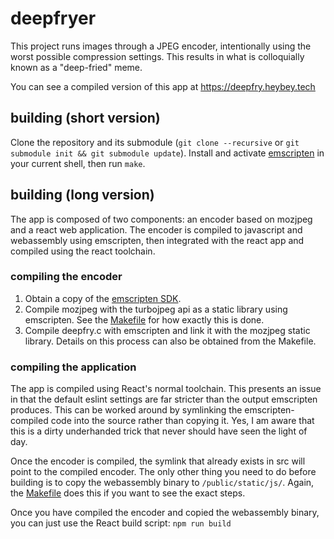 # deepfryer

This project runs images through a JPEG encoder, intentionally using the worst
possible compression settings. This results in what is colloquially known as a
"deep-fried" meme.

You can see a compiled version of this app at https://deepfry.heybey.tech

## building (short version)

Clone the repository and its submodule (`git clone --recursive` or `git
submodule init && git submodule update`). Install and activate
[emscripten][emscripten] in your current shell, then run `make`.

## building (long version)

The app is composed of two components: an encoder based on mozjpeg and a react
web application. The encoder is compiled to javascript and webassembly using
emscripten, then integrated with the react app and compiled using the react
toolchain.

### compiling the encoder

1. Obtain a copy of the [emscripten SDK][emscripten].
2. Compile mozjpeg with the turbojpeg api as a static library using
   emscripten. See the [Makefile](./encoder/Makefile) for how exactly this is
   done.
3. Compile deepfry.c with emscripten and link it with the mozjpeg static
   library. Details on this process can also be obtained from the Makefile.

### compiling the application

The app is compiled using React's normal toolchain. This presents an issue in
that the default eslint settings are far stricter than the output emscripten
produces. This can be worked around by symlinking the emscripten-compiled code
into the source rather than copying it. Yes, I am aware that this is a dirty
underhanded trick that never should have seen the light of day.

Once the encoder is compiled, the symlink that already exists in src will
point to the compiled encoder. The only other thing you need to do before
building is to copy the webassembly binary to `/public/static/js/`. Again,
the [Makefile](./Makefile) does this if you want to see the exact steps.

Once you have compiled the encoder and copied the webassembly binary, you can
just use the React build script: `npm run build`

[emscripten]: https://emscripten.org/docs/getting_started/downloads.html